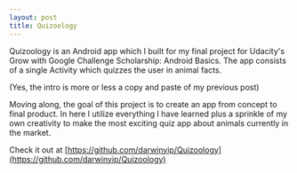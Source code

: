 ```yaml
---
layout: post
title: Quizoology
---
```

Quizoology is an Android app which I built for my final project for Udacity's Grow with Google Challenge Scholarship: Android Basics. The app consists of a single Activity which quizzes the user in animal facts.

(Yes, the intro is more or less a copy and paste of my previous post)

Moving along, the goal of this project is to create an app from concept to final product. In here I utilize everything I have learned plus a sprinkle of my own creativity to make the most exciting quiz app about animals currently in the market.

Check it out at [https://github.com/darwinyip/Quizoology](https://github.com/darwinyip/Quizoology)